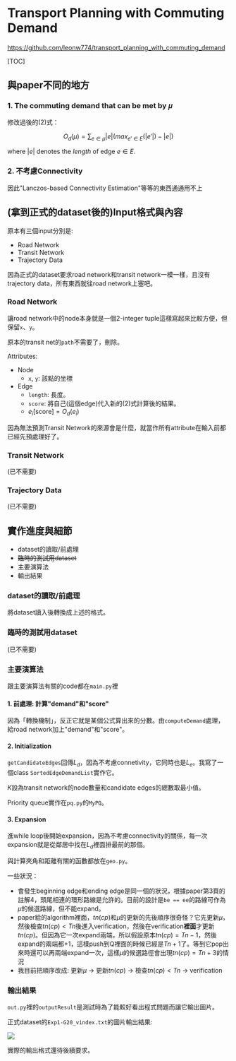 # Transport Planning with Commuting Demand

https://github.com/leonw774/transport_planning_with_commuting_demand

[TOC]

## 與paper不同的地方

### 1. The commuting demand that can be met by 𝜇

修改過後的(2)式：

$$ O_d(\mu) = \sum_{e \in \mu} |e| (max_{e' \in E}(|e'|) - |e|) 
$$

where $|e|$ denotes the *length* of edge $e \in E$.

### 2. 不考慮Connectivity

因此"Lanczos-based Connectivity Estimation"等等的東西通通用不上

## (拿到正式的dataset後的)Input格式與內容

原本有三個input分別是:
- Road Network
- Transit Network
- Trajectory Data

因為正式的dataset要求road network和transit network一模一樣，且沒有trajectory data，所有東西就往road network上塞吧。

### Road Network

讓road network中的node本身就是一個2-integer tuple這樣寫起來比較方便，但保留`x`、`y`。

原本的transit net的`path`不需要了，刪除。

Attributes:
- Node
  - `x`, `y`: 該點的坐標
- Edge
  - `length`: 長度。
  - `score`: 將自己(這個edge)代入新的(2)式計算後的結果。
  - $e_i[\text{score}] = O_d(e_i)$

因為無法預測Transit Network的來源會是什麼，就當作所有attribute在輸入前都已經先預處理好了。

### Transit Network

(已不需要)

### Trajectory Data

(已不需要)

## 實作進度與細節

- dataset的讀取/前處理
- ~~臨時的測試用dataset~~
- 主要演算法
- 輸出結果

### dataset的讀取/前處理

將dataset讀入後轉換成上述的格式。

### 臨時的測試用dataset

(已不需要)

### 主要演算法

跟主要演算法有關的code都在`main.py`裡

#### 1. 前處理: 計算"demand"和"score"

因為「轉換機制」，反正它就是某個公式算出來的分數。由`computeDemand`處理，給road network加上"demand"和"score"。

#### 2. Initialization

`getCandidateEdges`回傳$L_d$，因為不考慮connetivity，它同時也是$L_e$。我寫了一個class `SortedEdgeDemandList`實作它。

$K$設為transit network的node數量和candidate edges的總數取最小值。

Priority queue實作在`pq.py`的`MyPQ`。

#### 3. Expansion

進while loop後開始expansion，因為不考慮connectivity的關係，每一次expansion就是從鄰居中找在$L_d$裡面排最前的那個。

與計算夾角和距離有關的函數都放在`geo.py`。

一些狀況：
- 會發生beginning edge和ending edge是同一個的狀況，根據paper第3頁的註解4，頭尾相連的環形路線是允許的。目前的設計是`be == ee`的路線可作為$\mu$的候選路線，但不能expand。
- paper給的algorithm裡面，$tn(cp)$和$\mu$的更新的先後順序很奇怪？它先更新$\mu$，然後檢查$tn(cp) < Tn$後進入verification，然後在verification**裡面**才更新$tn(cp)$。但因為它一次expand兩端，所以假設原本$tn(cp) = Tn-1$，然後expand的兩端都+1，這樣push到Q裡面的時候已經是$Tn+1$了。等到它pop出來時還可以再兩端expand一次，這樣$\mu$的候選路徑會出現$tn(cp) = Tn+3$的情況
- 我目前把順序改成: 更新$\mu$ -> 更新$tn(cp)$ -> 檢查$tn(cp) < Tn$ -> verification

### 輸出結果

`out.py`裡的`outputResult`是測試時為了能較好看出程式問題而讓它輸出圖片。

正式dataset的`Exp1-G20_vindex.txt`的圖片輸出結果:

![](https://i.imgur.com/QYazSgH.png)

實際的輸出格式還待後續要求。